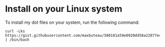 # Install on your Linux system
To install my dot files on your system, run the following command:

```
curl -Lks https://gist.githubusercontent.com/maxbuteau/580181a59e0920dd58a22077e4f61635/raw/4c786af0625b74117562a1209613ab49b1fc9832/gistfile1.txt | /bin/bash
```

